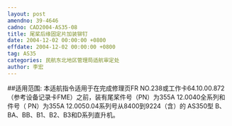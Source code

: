 ```yaml
---
layout: post
amendno: 39-4646
cadno: CAD2004-AS35-08
title: 尾桨后缘固定片加装铆钉
date: 2004-12-02 00:00:00 +0800
effdate: 2004-12-02 00:00:00 +0800
tag: AS35
categories: 民航东北地区管理局适航审定处
author: 李宏
---
```


##适用范围:
本适航指令适用于在完成修理页FR NO.238或工作卡64.10.00.872（参考设备记录卡FME）之前，装有尾桨件号（PN）为355A 12.0040全系列和件号（ PN）为355A 12.0050.04系列号从8400到9224（含）的 AS350型 B、BA、BB、B1、B2、B3和D系列直升机。

